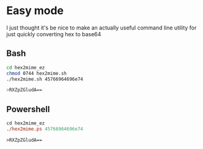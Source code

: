 # Easy mode

I just thought it's be nice to make an actually useful command line utility for just quickly converting hex to base64

## Bash

```sh
cd hex2mime_ez
chmod 0744 hex2mime.sh
./hex2mime.sh 45766964696e74

>RXZpZGludA==
```

## Powershell

```ps
cd hex2mime_ez
./hex2mime.ps 45766964696e74

>RXZpZGludA==
```